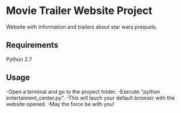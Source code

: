 # Movie Trailer Website Project

Website with information and trailers about star wars prequels.

## Requirements

Python 2.7

## Usage

-Open a terminal and go to the proyect folder. 
-Execute "python entertaiment_center.py". 
-This will lauch your default browser with the website opened.
-May the force be with you!